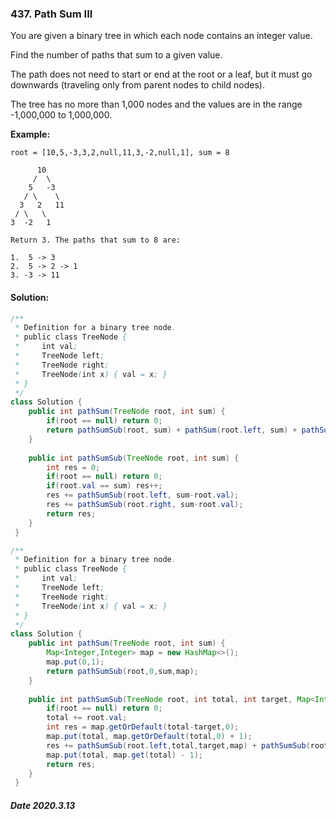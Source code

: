 ### 437. Path Sum III

You are given a binary tree in which each node contains an integer value.

Find the number of paths that sum to a given value.

The path does not need to start or end at the root or a leaf, but it must go downwards (traveling only from parent nodes to child nodes).

The tree has no more than 1,000 nodes and the values are in the range -1,000,000 to 1,000,000.

**Example:**

```
root = [10,5,-3,3,2,null,11,3,-2,null,1], sum = 8

      10
     /  \
    5   -3
   / \    \
  3   2   11
 / \   \
3  -2   1

Return 3. The paths that sum to 8 are:

1.  5 -> 3
2.  5 -> 2 -> 1
3. -3 -> 11
```

#### Solution:

```java
/**
 * Definition for a binary tree node.
 * public class TreeNode {
 *     int val;
 *     TreeNode left;
 *     TreeNode right;
 *     TreeNode(int x) { val = x; }
 * }
 */
class Solution {
    public int pathSum(TreeNode root, int sum) {
        if(root == null) return 0;
        return pathSumSub(root, sum) + pathSum(root.left, sum) + pathSum(root.right, sum);
    }
    
    public int pathSumSub(TreeNode root, int sum) {
        int res = 0;
        if(root == null) return 0;
        if(root.val == sum) res++;
        res += pathSumSub(root.left, sum-root.val);
        res += pathSumSub(root.right, sum-root.val);
        return res;
    }
 }
```

```java
/**
 * Definition for a binary tree node.
 * public class TreeNode {
 *     int val;
 *     TreeNode left;
 *     TreeNode right;
 *     TreeNode(int x) { val = x; }
 * }
 */
class Solution {   
    public int pathSum(TreeNode root, int sum) {
        Map<Integer,Integer> map = new HashMap<>();
        map.put(0,1);
        return pathSumSub(root,0,sum,map);
    }
    
    public int pathSumSub(TreeNode root, int total, int target, Map<Integer,Integer> map) {
        if(root == null) return 0;
        total += root.val;
        int res = map.getOrDefault(total-target,0);
        map.put(total, map.getOrDefault(total,0) + 1);
        res += pathSumSub(root.left,total,target,map) + pathSumSub(root.right,total,target,map);
        map.put(total, map.get(total) - 1);
        return res;
    }
 }
```

##### Date 2020.3.13